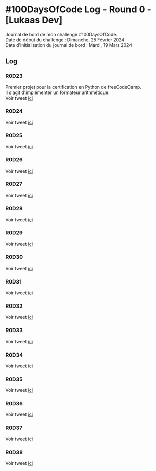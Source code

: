 # #100DaysOfCode Log - Round 0 - [Lukaas Dev]

Journal de bord de mon challenge #100DaysOfCode.  
Date de début du challenge : Dimanche, 25 Février 2024  
Date d'initialisation du journal de bord : Mardi, 19 Mars 2024

## Log

### R0D23
Premier projet pour la certification en Python de freeCodeCamp.  
Il s'agit d'implémenter un formateur arithmétique.  
Voir tweet [ici](https://twitter.com/lukaas_dev/status/1769851556759765470)

### R0D24
Voir tweet [ici](https://twitter.com/lukaas_dev/status/1770238616725274882)

### R0D25
Voir tweet [ici](https://twitter.com/lukaas_dev/status/1770598410774585424)

### R0D26  
Voir tweet [ici](https://twitter.com/lukaas_dev/status/1770905712215949635)

### R0D27  
Voir tweet [ici](https://twitter.com/lukaas_dev/status/1773747756869320833)

### R0D28
Voir tweet [ici](https://twitter.com/lukaas_dev/status/1774052848663204316)

### R0D29  
Voir tweet [ici](https://twitter.com/lukaas_dev/status/1774568735296143419)

### R0D30  
Voir tweet [ici](https://twitter.com/lukaas_dev/status/1774846751943356696)

### R0D31  
Voir tweet [ici](https://twitter.com/lukaas_dev/status/1775277057980981570)

### R0D32  
Voir tweet [ici](https://twitter.com/lukaas_dev/status/1775667784082510226)

### R0D33  
Voir tweet [ici](https://twitter.com/lukaas_dev/status/1775878273769013547)

### R0D34  
Voir tweet [ici](https://twitter.com/lukaas_dev/status/1776386765399420956)

### R0D35  
Voir tweet [ici](https://twitter.com/lukaas_dev/status/1776596820640006292)

### R0D36  
Voir tweet [ici](https://twitter.com/lukaas_dev/status/1776969450572414996)

### R0D37  
Voir tweet [ici](https://twitter.com/lukaas_dev/status/1777454667913388092)

### R0D38  
Voir tweet [ici](https://twitter.com/lukaas_dev/status/1777845727802065342)
